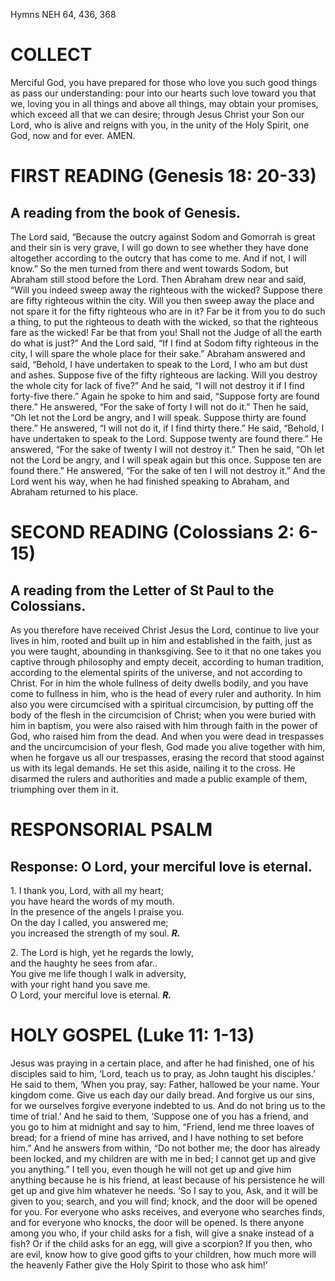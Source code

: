 Hymns NEH 64, 436, 368

# COLLECT

Merciful God, you have prepared for those who love you such good things as pass our understanding: pour into our hearts such love toward you that we, loving you in all things and above all things, may obtain your promises, which exceed all that we can desire; through Jesus Christ your Son our Lord, who is alive and reigns with you, in the unity of the Holy Spirit, one God, now and for ever. AMEN.

# FIRST READING (Genesis 18: 20-33)

## A reading from the book of Genesis.

The Lord said, “Because the outcry against Sodom and Gomorrah is great and their sin is very grave, I will go down to see whether they have done altogether according to the outcry that has come to me. And if not, I will know.” So the men turned from there and went towards Sodom, but Abraham still stood before the Lord. Then Abraham drew near and said, “Will you indeed sweep away the righteous with the wicked? Suppose there are fifty righteous within the city. Will you then sweep away the place and not spare it for the fifty righteous who are in it? Far be it from you to do such a thing, to put the righteous to death with the wicked, so that the righteous fare as the wicked! Far be that from you! Shall not the Judge of all the earth do what is just?” And the Lord said, “If I find at Sodom fifty righteous in the city, I will spare the whole place for their sake.” Abraham answered and said, “Behold, I have undertaken to speak to the Lord, I who am but dust and ashes. Suppose five of the fifty righteous are lacking. Will you destroy the whole city for lack of five?” And he said, “I will not destroy it if I find forty-five there.” Again he spoke to him and said, “Suppose forty are found there.” He answered, “For the sake of forty I will not do it.” Then he said, “Oh let not the Lord be angry, and I will speak. Suppose thirty are found there.” He answered, “I will not do it, if I find thirty there.” He said, “Behold, I have undertaken to speak to the Lord. Suppose twenty are found there.” He answered, “For the sake of twenty I will not destroy it.” Then he said, “Oh let not the Lord be angry, and I will speak again but this once. Suppose ten are found there.” He answered, “For the sake of ten I will not destroy it.” And the Lord went his way, when he had finished speaking to Abraham, and Abraham returned to his place.

# SECOND READING (Colossians 2: 6-15)

## A reading from the Letter of St Paul to the Colossians.

As you therefore have received Christ Jesus the Lord, continue to live your lives in him, rooted and built up in him and established in the faith, just as you were taught, abounding in thanksgiving. See to it that no one takes you captive through philosophy and empty deceit, according to human tradition, according to the elemental spirits of the universe, and not according to Christ. For in him the whole fullness of deity dwells bodily, and you have come to fullness in him, who is the head of every ruler and authority. In him also you were circumcised with a spiritual circumcision, by putting off the body of the flesh in the circumcision of Christ; when you were buried with him in baptism, you were also raised with him through faith in the power of God, who raised him from the dead. And when you were dead in trespasses and the uncircumcision of your flesh, God made you alive together with him, when he forgave us all our trespasses, erasing the record that stood against us with its legal demands. He set this aside, nailing it to the cross. He disarmed the rulers and authorities and made a public example of them, triumphing over them in it.

# RESPONSORIAL PSALM

## Response: O Lord, your merciful love is eternal.

1\. I thank you, Lord, with all my heart;\
you have heard the words of my mouth.\
In the presence of the angels I praise you.\
On the day I called, you answered me;\
you increased the strength of my soul. ***R.***

2\. The Lord is high, yet he regards the lowly,\
and the haughty he sees from afar..\
You give me life though I walk in adversity,\
with your right hand you save me.\
O Lord, your merciful love is eternal. ***R.***



# HOLY GOSPEL (Luke 11: 1-13)

Jesus was praying in a certain place, and after he had finished, one of his disciples said to him, ‘Lord, teach us to pray, as John taught his disciples.’ He said to them, ‘When you pray, say: Father, hallowed be your name. Your kingdom come. Give us each day our daily bread. And forgive us our sins, for we ourselves forgive everyone indebted to us. And do not bring us to the time of trial.’ And he said to them, ‘Suppose one of you has a friend, and you go to him at midnight and say to him, “Friend, lend me three loaves of bread; for a friend of mine has arrived, and I have nothing to set before him.” And he answers from within, “Do not bother me; the door has already been locked, and my children are with me in bed; I cannot get up and give you anything.” I tell you, even though he will not get up and give him anything because he is his friend, at least because of his persistence he will get up and give him whatever he needs. ‘So I say to you, Ask, and it will be given to you; search, and you will find; knock, and the door will be opened for you. For everyone who asks receives, and everyone who searches finds, and for everyone who knocks, the door will be opened. Is there anyone among you who, if your child asks for a fish, will give a snake instead of a fish? Or if the child asks for an egg, will give a scorpion? If you then, who are evil, know how to give good gifts to your children, how much more will the heavenly Father give the Holy Spirit to those who ask him!’
